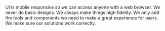 UI is mobile responsive so we can access anyone with a web browser.
We never do basic designs. 
We always make things high fidelity.
We only add the tools and components we need to make a great experience for users.
We make sure our solutions work correctly.